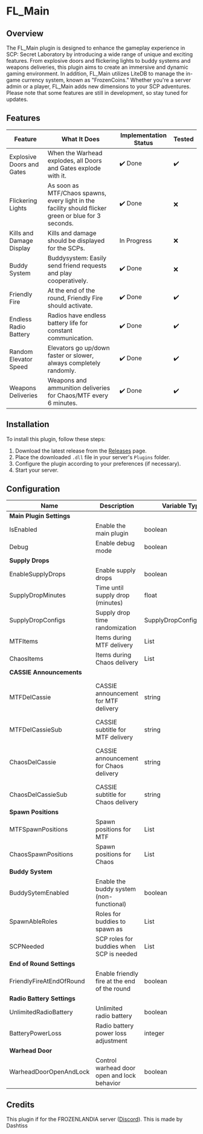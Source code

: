 # FL_Main

## Overview

The FL_Main plugin is designed to enhance the gameplay experience in SCP: Secret Laboratory by introducing a wide range of unique and exciting features. From explosive doors and flickering lights to buddy systems and weapons deliveries, this plugin aims to create an immersive and dynamic gaming environment. In addition, FL_Main utilizes LiteDB to manage the in-game currency system, known as "FrozenCoins." Whether you're a server admin or a player, FL_Main adds new dimensions to your SCP adventures. Please note that some features are still in development, so stay tuned for updates.


## Features

| Feature                 | What It Does                                                          | Implementation Status | Tested |
|-------------------------|-----------------------------------------------------------------------|-----------------------|--------|
| Explosive Doors and Gates| When the Warhead explodes, all Doors and Gates explode with it.     | ✔️ Done               | ✔️      |
| Flickering Lights       | As soon as MTF/Chaos spawns, every light in the facility should flicker green or blue for 3 seconds.     | ✔️ Done               | ❌      |
| Kills and Damage Display| Kills and damage should be displayed for the SCPs.                  | In Progress           | ❌      |
| Buddy System            | Buddysystem: Easily send friend requests and play cooperatively.    | ✔️ Done               | ❌      |
| Friendly Fire           | At the end of the round, Friendly Fire should activate.             | ✔️ Done               | ✔️      |
| Endless Radio Battery   | Radios have endless battery life for constant communication.        | ✔️ Done               | ✔️      |
| Random Elevator Speed   | Elevators go up/down faster or slower, always completely randomly.  | ✔️ Done               | ✔️      |
| Weapons Deliveries      | Weapons and ammunition deliveries for Chaos/MTF every 6 minutes.    | ✔️ Done               | ✔️      |


## Installation

To install this plugin, follow these steps:

1. Download the latest release from the [Releases](https://github.com/Dashtiss/FL_Main/releases) page.
2. Place the downloaded `.dll` file in your server's `Plugins` folder.
3. Configure the plugin according to your preferences (if necessary).
4. Start your server.

## Configuration

| Name                           | Description                                     | Variable Type           | Default                   |
|--------------------------------|-------------------------------------------------|-------------------------|---------------------------|
| **Main Plugin Settings**       |                                                 |                         |                           |
| IsEnabled                       | Enable the main plugin                         | boolean                 | true                      |
| Debug                           | Enable debug mode                              | boolean                 | false                     |
| **Supply Drops**               |                                                 |                         |                           |
| EnableSupplyDrops               | Enable supply drops                            | boolean                 | true                      |
| SupplyDropMinutes               | Time until supply drop (minutes)               | float                   | 6.0                       |
| SupplyDropConfigs               | Supply drop time randomization                 | SupplyDropConfigRandom  | IsRandomTimeAllowed: true, Min: 30, Max: 90 |
| MTFItems                        | Items during MTF delivery                      | List<ItemSpawn>         | See code                  |
| ChaosItems                      | Items during Chaos delivery                    | List<ItemSpawn>         | See code                  |
| **CASSIE Announcements**       |                                                 |                         |                           |
| MTFDelCassie                    | CASSIE announcement for MTF delivery          | string                  | "jam_012_0 yield_01 arrival of mobile task force materials has entered the facility area" |
| MTFDelCassieSub                 | CASSIE subtitle for MTF delivery               | string                  | "Arrival of MTF Materials has arrived" |
| ChaosDelCassie                  | CASSIE announcement for Chaos delivery        | string                  | "jam_012_0 yield_01 arrival of chaos insurgency materials has entered the facility area" |
| ChaosDelCassieSub               | CASSIE subtitle for Chaos delivery             | string                  | "Arrival of Chaos Insurgency Materials has arrived" |
| **Spawn Positions**            |                                                 |                         |                           |
| MTFSpawnPositions                | Spawn positions for MTF                        | List<Vector3>           | See code                  |
| ChaosSpawnPositions             | Spawn positions for Chaos                      | List<Vector3>           | See code                  |
| **Buddy System**               |                                                 |                         |                           |
| BuddySytemEnabled               | Enable the buddy system (non-functional)       | boolean                 | true                      |
| SpawnAbleRoles                  | Roles for buddies to spawn as                 | List<RoleTypeId>        | ClassD, Scientist, FacilityGuard |
| SCPNeeded                       | SCP roles for buddies when SCP is needed      | List<RoleTypeId>        | Scp173, Scp106, Scp939     |
| **End of Round Settings**     |                                                 |                         |                           |
| FriendlyFireAtEndOfRound       | Enable friendly fire at the end of the round  | boolean                 | true                      |
| **Radio Battery Settings**    |                                                 |                         |                           |
| UnlimitedRadioBattery           | Unlimited radio battery                        | boolean                 | true                      |
| BatteryPowerLoss                | Radio battery power loss adjustment            | integer                 | 1                         |
| **Warhead Door**               |                                                 |                         |                           |
| WarheadDoorOpenAndLock          | Control warhead door open and lock behavior   | boolean                 | true                      |

## Credits

This plugin if for the FROZENLANDIA server ([Discord](https://discord.gg/UBuY8e2W)). This is made by Dashtiss

